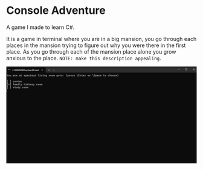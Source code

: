 # Console Adventure

A game I made to learn C#.

It is a game in terminal where you are in a big mansion, you go through each places in the mansion trying to figure out why you were there in the first place. As you go through each of the mansion place alone you grow anxious to the place. `NOTE: make this description appealing`.

![alt text](image.png)
